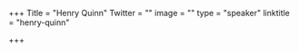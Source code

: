 +++
Title = "Henry Quinn"
Twitter = ""
image = ""
type = "speaker"
linktitle = "henry-quinn"

+++


